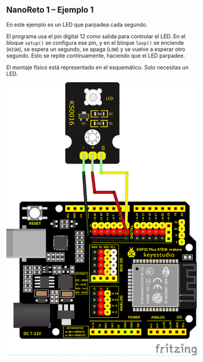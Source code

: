 ## NanoReto 1 – Ejemplo 1

En este ejemplo es un LED que parpadea cada segundo.

El programa usa el pin digital 12 como salida para controlar el LED. En el bloque `setup()` se configura ese pin, y en el bloque `loop()` se enciende (`HIGH`), se espera un segundo, se apaga (`LOW`) y se vuelve a esperar otro segundo. Esto se repite continuamente, haciendo que el LED parpadee.

El montaje físico está representado en el esquemático. Solo necesitas un LED.

![Esquematico Nano Reto 1 Ejemplo](NanoReto1_Ejemplo_Esquematico.png)
